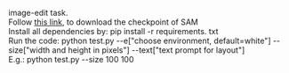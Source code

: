 image-edit task. <br/>
Follow [this link](https://dl.fbaipublicfiles.com/segment_anything/sam_vit_h_4b8939.pth), to download the checkpoint of SAM<br/>
Install all dependencies by: pip install -r requirements. txt <br/>
Run the code: python test.py --e["choose environment, default=white"] --size["width and height in pixels"] --text["text prompt for layout"] <br/>
E.g.: python test.py --size 100 100
